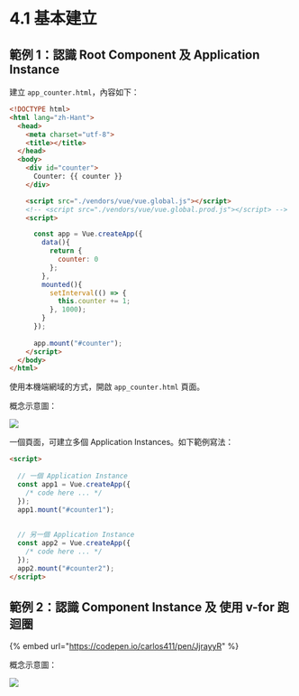# 4.1 基本建立

## 範例 1：認識 Root Component 及 Application Instance

建立 `app_counter.html`，內容如下：

```html
<!DOCTYPE html>
<html lang="zh-Hant">
  <head>
    <meta charset="utf-8">
    <title></title>
  </head>
  <body>
    <div id="counter">
      Counter: {{ counter }}
    </div>

    <script src="./vendors/vue/vue.global.js"></script>
    <!-- <script src="./vendors/vue/vue.global.prod.js"></script> -->
    <script>

      const app = Vue.createApp({
        data(){
          return {
            counter: 0
          };
        },
        mounted(){
          setInterval(() => {
            this.counter += 1;
          }, 1000);
        }
      });
      
      app.mount("#counter");
    </script>
  </body>
</html>
```

使用本機端網域的方式，開啟 `app_counter.html` 頁面。



概念示意圖：

![](../.gitbook/assets/vue\_test1.png)



一個頁面，可建立多個 Application Instances。如下範例寫法：

```html
<script>
  
  // 一個 Application Instance
  const app1 = Vue.createApp({
    /* code here ... */
  });
  app1.mount("#counter1");
  
  
  // 另一個 Application Instance
  const app2 = Vue.createApp({
    /* code here ... */
  });
  app2.mount("#counter2");
</script>
```



## 範例 2：認識 Component Instance 及 使用 v-for 跑迴圈



{% embed url="https://codepen.io/carlos411/pen/JjrayyR" %}

概念示意圖：

![](../.gitbook/assets/v\_for\_and\_component\_instance.png)

